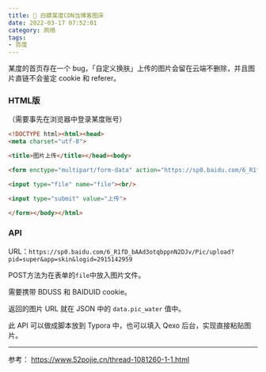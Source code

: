 ```yaml
---
title: 🐾 白嫖某度CDN当博客图床
date: 2022-03-17 07:52:01
category: 网络
tags:
- 百度
---
```


某度的首页存在一个 bug，「自定义换肤」上传的图片会留在云端不删除，并且图片直链不会鉴定 cookie 和 referer。

### HTML版

（需要事先在浏览器中登录某度账号）

```html
<!DOCTYPE html><html><head>
<meta charset="utf-8">

<title>图片上传</title></head><body>

<form enctype="multipart/form-data" action="https://sp0.baidu.com/6_R1fD_bAAd3otqbppnN2DJv/Pic/upload?pid=super&app=skin&logid=2915142959" method="post">

<input type="file" name="file"><br/>

<input type="submit" value="上传">

</form></body></html>
```

### API

URL：`https://sp0.baidu.com/6_R1fD_bAAd3otqbppnN2DJv/Pic/upload?pid=super&app=skin&logid=2915142959`

POST方法为在表单的`file`中放入图片文件。

需要携带 BDUSS 和 BAIDUID cookie。

返回的图片 URL 就在 JSON 中的 `data.pic_water` 值中。

此 API 可以做成脚本放到 Typora 中，也可以填入 Qexo 后台，实现直接粘贴图片。

---

参考： https://www.52pojie.cn/thread-1081260-1-1.html

